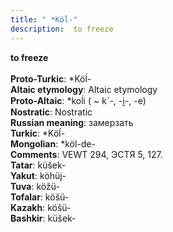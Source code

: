 ```yaml
---
title: " *Köĺ-"
description:  to freeze
---
```

<p data-pagefind-weight="0.5">
<strong> to freeze</strong><br><br>
<strong>Proto-Turkic</strong>:  *Köĺ-<br>
<strong>Altaic etymology</strong>:  Altaic etymology<br>
<strong> Proto-Altaic</strong>:  *koĺi ( ~ k`-, -i̯-, -e)<br>
<strong>Nostratic</strong>:  Nostratic<br>
<strong>Russian meaning</strong>:  замерзать<br>
<strong>Turkic</strong>:  *Köĺ-<br>
<strong>Mongolian</strong>:  *köl-de-<br>
<strong>Comments</strong>:  VEWT 294, ЭСТЯ 5, 127.<br>
<strong>Tatar</strong>:  küšek-<br>
<strong>Yakut</strong>:  köhüj-<br>
<strong>Tuva</strong>:  köžü-<br>
<strong>Tofalar</strong>:  köšü-<br>
<strong>Kazakh</strong>:  köšü-<br>
<strong>Bashkir</strong>:  küšek-<br>

</p>
